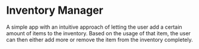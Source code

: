 # Inventory Manager

A simple app with an intuitive approach of letting the user add a certain amount of items to the inventory. Based on the usage of that item, the user can then either add more or remove the item from the inventory completely. 